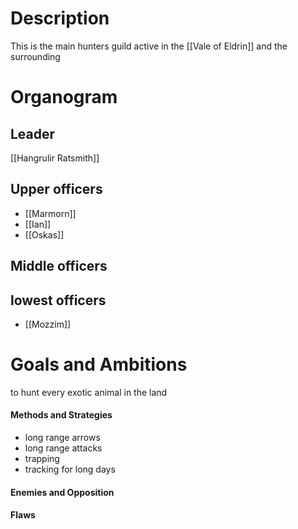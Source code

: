 # Description
This is the main hunters guild active in the [[Vale of Eldrin]] and the surrounding 
# Organogram
## Leader
[[Hangrulir Ratsmith]]
## Upper officers
- [[Marmorn]]
- [[Ian]]
- [[Oskas]]
## Middle officers
## lowest officers
- [[Mozzim]]

# Goals and Ambitions

to hunt every exotic animal in the land
#### Methods and Strategies 
- long range arrows
- long range attacks
- trapping
- tracking for long days
#### Enemies and Opposition 
#### Flaws